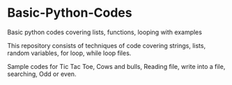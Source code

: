# Basic-Python-Codes
Basic python codes covering lists, functions, looping with examples

This repository consists of techniques of code covering strings, lists, random variables, for loop, while loop
files.

Sample codes for Tic Tac Toe, Cows and bulls, Reading file, write into a file, searching, Odd or even.


